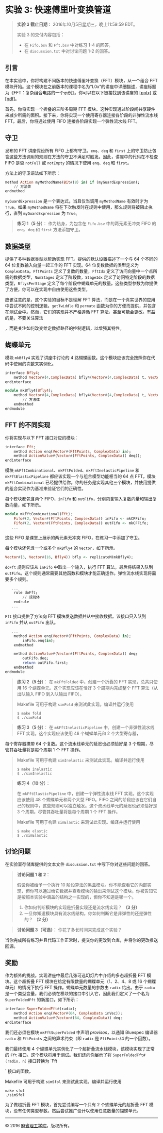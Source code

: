 # 实验 3: 快速傅里叶变换管道

> **实验 3 截止日期**： 2016年10月5日星期三，晚上11:59:59 EDT。
>
> 实验 3 的交付内容包括：
>
> - 在 `Fifo.bsv` 和 `Fft.bsv` 中对练习 1-4 的回答，
> - 在 `discussion.txt` 中对讨论问题 1-2 的回答。

## 引言

在本实验中，你将构建不同版本的快速傅里叶变换（FFT）模块，从一个组合 FFT 模块开始。这个模块在之前版本的课程中名为“L0x”的讲座中详细描述，讲座标题为《FFT：复杂组合电路的一个示例》。你可以在以下链接找到该讲座的 [[pptx\]](http://csg.csail.mit.edu/6.175/archive/2016/lectures/L0x-FFT.pptx) 或 [[pdf\]](http://csg.csail.mit.edu/6.175/archive/2016/lectures/L0x-FFT.pdf)。

首先，你将实现一个折叠的三阶多周期 FFT 模块。这种实现通过阶段间共享硬件来减少所需的面积。接下来，你将实现一个使用寄存器连接各阶段的非弹性流水线 FFT。最后，你将通过使用 FIFO 连接各阶段实现一个弹性流水线 FFT。

## 守卫

发布的 FFT 讲座假设所有 FIFO 上都有守卫。`enq`、`deq` 和 `first` 上的守卫防止包含这些方法调用的规则在方法的守卫不满足时触发。因此，讲座中的代码在不检查 FIFO 是否 `notFull` 或 `notEmpty` 的情况下使用 `enq`、`deq` 和 `first`。

方法上的守卫语法如下所示：

```haskell
method Action myMethodName(Bit#(8) in) if (myGuardExpression);
    // 方法体
endmethod
```

`myGuardExpression` 是一个表达式，当且仅当调用 `myMethodName` 有效时才为 `True`。如果 `myMethodName` 将在下次触发时在规则中使用，那么规则将被阻止执行，直到 `myGuardExpression` 为 `True`。

> **练习 1（5 分）**： 作为热身，为包含在 `Fifo.bsv` 中的两元素无冲突 FIFO 的 `enq`、`deq` 和 `first` 方法添加守卫。

## 数据类型

提供了多种数据类型以帮助实现 FFT。提供的默认设置描述了一个与 64 个不同的 64 位复数输入向量一起工作的 FFT 实现。64 位复数数据的类型定义为 `ComplexData`。`FftPoints` 定义了复数的数量，`FftIdx` 定义了访问向量中一个点所需的数据类型，`NumStages` 定义了阶段数，`StageIdx` 定义了访问特定阶段的数据类型，`BflysPerStage` 定义了每个阶段中蝴蝶单元的数量。这些类型参数为你提供了方便，你可以在实现中自由使用这些类型。

应该注意的是，这个实验的目标不是理解 FFT 算法，而是在一个真实世界的应用中尝试不同的控制逻辑。`getTwiddle` 和 `permute` 函数为你的方便而提供，并包含在测试台中。然而，它们的实现并不严格遵循 FFT 算法，甚至可能会更改。有益的是，不要关注算法

，而是关注如何改变给定数据路径的控制逻辑，以增强其特性。

## 蝴蝶单元

模块 `mkBfly4` 实现了讲座中讨论的 4 路蝴蝶函数。这个模块应该完全按照你在代码中使用的次数来实例化。

```haskell
interface Bfly4;
    method Vector#(4,ComplexData) bfly4(Vector#(4,ComplexData) t, Vector#(4,ComplexData) x);
endinterface

module mkBfly4(Bfly4);
    method Vector#(4,ComplexData) bfly4(Vector#(4,ComplexData) t, Vector#(4,ComplexData) x);
        // 方法体
    endmethod
endmodule
```

## FFT 的不同实现

你将实现与以下 FFT 接口对应的模块：

```haskell
interface Fft;
    method Action enq(Vector#(FftPoints, ComplexData) in);
    method ActionValue#(Vector#(FftPoints, ComplexData)) deq();
endinterface
```

模块 `mkFftCombinational`、`mkFftFolded`、`mkFftInelasticPipeline` 和 `mkFftElasticPipeline` 都应该实现一个与组合模型功能相当的 64 点 FFT。模块 `mkFftCombinational` 已经提供给你。你的任务是实现其他三个模块，并使用提供的组合实现作为基准来验证它们的正确性。

每个模块都包含两个 FIFO，`inFifo` 和 `outFifo`，分别包含输入复数向量和输出复数向量，如下所示。

```haskell
module mkFftCombinational(Fft);
    Fifo#(2, Vector#(FftPoints, ComplexData)) inFifo <- mkCFFifo;
    Fifo#(2, Vector#(FftPoints, ComplexData)) outFifo <- mkCFFifo;
   ...
```

这些 FIFO 是课堂上展示的两元素无冲突 FIFO，在练习一中添加了守卫。

每个模块还包含一个或多个 `mkBfly4` 的 `Vector`，如下所示。

```haskell
Vector#(3, Vector#(16, Bfly4)) bfly <- replicateM(mkBfly4);
```

`doFft` 规则应该从 `inFifo` 中取出一个输入，执行 FFT 算法，最后将结果入队到 `outFifo`。这个规则通常需要其他函数和模块才能正确运作。弹性流水线实现将需要多个规则。

```haskell
   ...
    rule doFft;
        // 规则体
    endrule
   ...
```

`Fft` 接口提供了方法向 FFT 模块发送数据并从中接收数据。该接口只入队到 `inFifo` 并从 `outFifo` 出队。

```haskell
   ...
    method Action enq(Vector#(FftPoints, ComplexData) in);
        inFifo.enq(in);
    endmethod

    method ActionValue#(Vector#(FftPoints, ComplexData)) deq;
        outFifo.deq;
        return outFifo.first;
    endmethod
endmodule 
```

> **练习 2（5 分）**： 在 `mkFftFolded` 中，创建一个折叠的 FFT 实现，总共只使用 16 个蝴蝶单元。这个实现应该在恰好 3 个周期内完成整个 FFT 算法（从出队输入 FIFO 到入队输出 FIFO）。
>
> Makefile 可用于构建 `simFold` 来测试此实现。编译并运行使用
>
> ```
> $ make fold
> $ ./simFold
> ```

> **练习 3（5 分）**： 在 `mkFftInelasticPipeline` 中，创建一个非弹性流水线 FFT 实现。这个实现应该使用 48 个蝴蝶单元和 2 个大型寄存器，

每个寄存器携带 64 个复数。这个流水线单元的延迟也必须恰好是 3 个周期，尽管其吞吐量将是每个周期 1 个 FFT 操作。
>
>Makefile 可用于构建 `simInelastic` 来测试此实现。编译并运行使用
>
>```
>$ make inelastic
>$ ./simInelastic
>```

> **练习 4（10 分）**：
>
> 在 `mkFftElasticPipeline` 中，创建一个弹性流水线 FFT 实现。这个实现应该使用 48 个蝴蝶单元和两个大型 FIFO。FIFO 之间的阶段应该在它们自己的规则中，这些规则可以独立触发。这个流水线单元的延迟也必须恰好是 3 个周期，尽管其吞吐量将是每个周期 1 个 FFT 操作。
>
> Makefile 可用于构建 `simElastic` 来测试此实现。编译并运行使用
>
> ```
> $ make elastic
> $ ./simElastic
> ```

## 讨论问题

在实验室存储库提供的文本文件 `discussion.txt` 中写下你对这些问题的回答。

> **讨论问题 1 和 2**：
>
> 假设你被给予一个执行 10 阶段算法的黑盒模块。你不能查看它的内部实现，但你可以通过给它数据并查看模块的输出来测试这个模块。你被告知它是按照本实验中涵盖的结构之一实现的，但你不知道是哪一个。
>
> 1. 你如何判断模块的实现是折叠实现还是流水线实现？ **（3 分）**
> 2. 一旦你知道模块具有流水线结构，你如何判断它是非弹性的还是弹性的？ **（2 分）**

> **讨论问题 3（可选）**： 你花了多长时间来完成这个实验？

当你完成所有练习并且代码工作正常时，提交你的更改到仓库，并将你的更改推送回源。

## 奖励

作为额外的挑战，实现讲座中最后几张可选幻灯片中介绍的多态超折叠 FFT 模块。这个超折叠 FFT 模块在给定有限数量的蝴蝶单元（1、2、4、8 或 16 个蝴蝶单元）的情况下执行 FFT 操作。蝴蝶单元数量的参数由 `radix` 给出。由于 `radix` 是一个类型变量，我们必须在模块的接口中引入它，因此我们定义了一个名为 `SuperFoldedFft` 的新接口，如下所示：

```haskell
interface SuperFoldedFft#(radix);
    method Action enq(Vector#(64, ComplexData inVec));
    method ActionValue#(Vector#(64, ComplexData)) deq;
endinterface
```

我们还必须在模块 `mkFftSuperFolded` 中声明 *provisos*，以通知 Bluespec 编译器 `radix` 和 `FftPoints` 之间的算术约束（即 `radix` 是 `FftPoints`/4 的一个因数）。

我们最终使用 4 个蝴蝶单元实例化了一个超折叠流水线模块，该模块实现了正常的 `Fft` 接口。这个模块将用于测试。我们还向你展示了将 `SuperFoldedFft#(radix, n)` 接口转换为 `Fft

` 接口的函数。

Makefile 可用于构建 `simSfol` 来测试此实现。编译并运行使用

```
make sfol
./simSfol
```

为了做超折叠 FFT 模块，首先尝试编写一个只有 2 个蝴蝶单元的超折叠 FFT 模块，没有任何类型参数。然后尝试推广设计以使用任意数量的蝴蝶单元。

------

© 2016 [麻省理工学院](http://web.mit.edu/)。版权所有。
